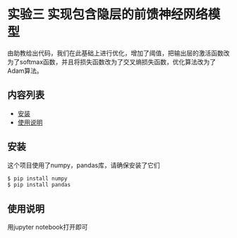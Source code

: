 # 实验三 实现包含隐层的前馈神经网络模型

由助教给出代码，我们在此基础上进行优化，增加了阈值，把输出层的激活函数改为了softmax函数，并且将损失函数改为了交叉熵损失函数，优化算法改为了Adam算法。
## 内容列表

- [安装](#安装)
- [使用说明](#使用说明)

## 安装

这个项目使用了numpy，pandas库，请确保安装了它们

```sh
$ pip install numpy
$ pip install pandas
```

## 使用说明

用jupyter notebook打开即可